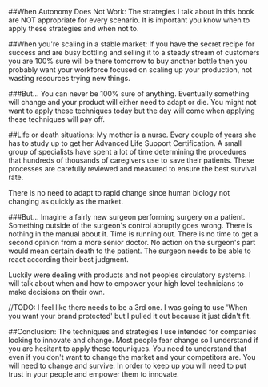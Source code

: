 ##When Autonomy Does Not Work:
The strategies I talk about in this book are NOT appropriate for every scenario. It is important you know when to apply these strategies and when not to.

##When you're scaling in a stable market:
If you have the secret recipe for success and are busy bottling and selling it to a steady stream of customers you are 100% sure will be there tomorrow to buy another bottle then you probably want your workforce focused on scaling up your production, not wasting resources trying new things.

###But...
You can never be 100% sure of anything. Eventually something will change and your product will either need to adapt or die. You might not want to apply these techniques today but the day will come when applying these techniques will pay off.

##Life or death situations:
My mother is a nurse. Every couple of years she has to study up to get her Advanced Life Support Certification. A small group of specialists have spent a lot of time determining the procedures that hundreds of thousands of caregivers use to save their patients. These processes are carefully reviewed and measured to ensure the best survival rate.

There is no need to adapt to rapid change since human biology not changing as quickly as the market.

###But...
Imagine a fairly new surgeon performing surgery on a patient. Something outside of the surgeon's control abruptly goes wrong. There is nothing in the manual about it. Time is running out. There is no time to get a second opinion from a more senior doctor. No action on the surgeon's part would mean certain death to the patient. The surgeon needs to be able to react according their best judgment.

Luckily were dealing with products and not peoples circulatory systems. I will talk about when and how to empower your high level technicians to make decisions on their own.

//TODO: I feel like there needs to be a 3rd one. I was going to use 'When you want your brand protected' but I pulled it out because it just didn't fit.

##Conclusion:
The techniques and strategies I use intended for companies looking to innovate and change. Most people fear change so I understand if you are hesitant to apply these tequniques. You need to understand that even if you don't want to change the market and your competitors are. You will need to change and survive. In order to keep up you will need to put trust in your people and empower them to innovate.



